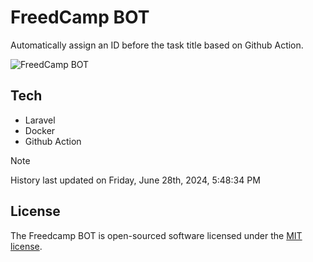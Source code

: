 # FreedCamp BOT

Automatically assign an ID before the task title based on Github Action.

![FreedCamp BOT](https://repository-images.githubusercontent.com/737932867/7d34798b-2680-471c-b089-a78a718d3d6a)

## Tech

- Laravel
- Docker
- Github Action

> [!NOTE]  
> History last updated on Friday, June 28th, 2024, 5:48:34 PM

## License

The Freedcamp BOT is open-sourced software licensed under the [MIT license](https://opensource.org/licenses/MIT).
